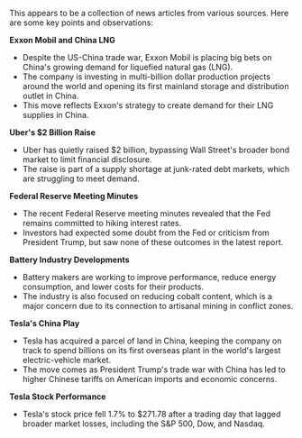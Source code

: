 This appears to be a collection of news articles from various sources. Here are some key points and observations:

**Exxon Mobil and China LNG**

* Despite the US-China trade war, Exxon Mobil is placing big bets on China's growing demand for liquefied natural gas (LNG).
* The company is investing in multi-billion dollar production projects around the world and opening its first mainland storage and distribution outlet in China.
* This move reflects Exxon's strategy to create demand for their LNG supplies in China.

**Uber's $2 Billion Raise**

* Uber has quietly raised $2 billion, bypassing Wall Street's broader bond market to limit financial disclosure.
* The raise is part of a supply shortage at junk-rated debt markets, which are struggling to meet demand.

**Federal Reserve Meeting Minutes**

* The recent Federal Reserve meeting minutes revealed that the Fed remains committed to hiking interest rates.
* Investors had expected some doubt from the Fed or criticism from President Trump, but saw none of these outcomes in the latest report.

**Battery Industry Developments**

* Battery makers are working to improve performance, reduce energy consumption, and lower costs for their products.
* The industry is also focused on reducing cobalt content, which is a major concern due to its connection to artisanal mining in conflict zones.

**Tesla's China Play**

* Tesla has acquired a parcel of land in China, keeping the company on track to spend billions on its first overseas plant in the world's largest electric-vehicle market.
* The move comes as President Trump's trade war with China has led to higher Chinese tariffs on American imports and economic concerns.

**Tesla Stock Performance**

* Tesla's stock price fell 1.7% to $271.78 after a trading day that lagged broader market losses, including the S&P 500, Dow, and Nasdaq.